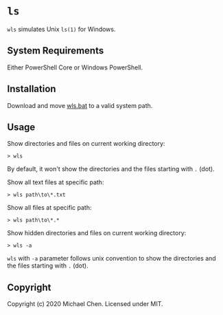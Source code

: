 # `ls`

`wls` simulates Unix `ls(1)` for Windows.

## System Requirements

Either PowerShell Core or Windows PowerShell.

## Installation

Download and move [wls.bat](/wls.bat) to a valid system path.

## Usage

Show directories and files on current working directory:

```
> wls
```

By default, it won't show the directories and the files starting with `.` (dot).

Show all text files at specific path:

```
> wls path\to\*.txt
```

Show all files at specific path:

```
> wls path\to\*.*
```

Show hidden directories and files on current working directory:

```
> wls -a
```

`wls` with `-a` parameter follows unix convention to show the directories and the files starting with `.` (dot).

## Copyright

Copyright (c) 2020 Michael Chen. Licensed under MIT.
